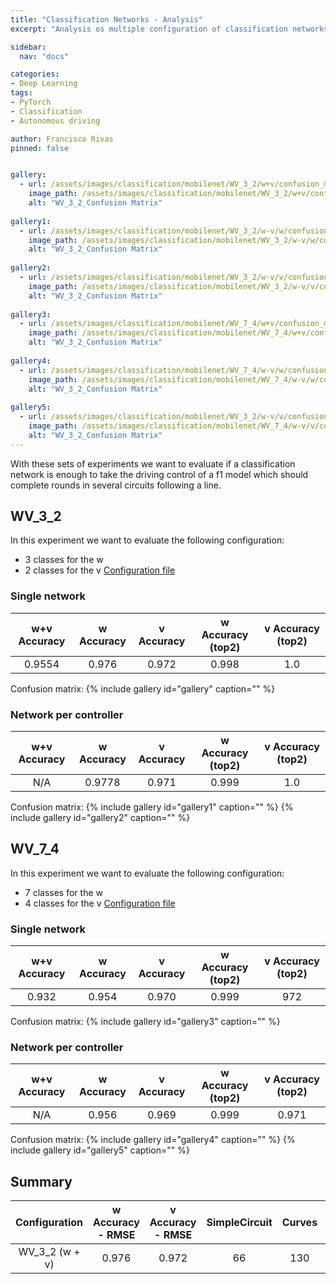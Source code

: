 ```yaml
---
title: "Classification Networks - Analysis"
excerpt: "Analysis os multiple configuration of classification networks."

sidebar:
  nav: "docs"

categories:
- Deep Learning
tags:
- PyTorch
- Classification
- Autonomous driving

author: Francisco Rivas
pinned: false


gallery:
  - url: /assets/images/classification/mobilenet/WV_3_2/w+v/confusion_matrix.png
    image_path: /assets/images/classification/mobilenet/WV_3_2/w+v/confusion_matrix.png
    alt: "WV_3_2_Confusion Matrix"
    
gallery1:
  - url: /assets/images/classification/mobilenet/WV_3_2/w-v/w/confusion_matrix.png
    image_path: /assets/images/classification/mobilenet/WV_3_2/w-v/w/confusion_matrix.png
    alt: "WV_3_2_Confusion Matrix"
    
gallery2:
  - url: /assets/images/classification/mobilenet/WV_3_2/w-v/v/confusion_matrix.png
    image_path: /assets/images/classification/mobilenet/WV_3_2/w-v/v/confusion_matrix.png
    alt: "WV_3_2_Confusion Matrix"
    
gallery3:
  - url: /assets/images/classification/mobilenet/WV_7_4/w+v/confusion_matrix.png
    image_path: /assets/images/classification/mobilenet/WV_7_4/w+v/confusion_matrix.png
    alt: "WV_3_2_Confusion Matrix"
    
gallery4:
  - url: /assets/images/classification/mobilenet/WV_7_4/w-v/w/confusion_matrix.png
    image_path: /assets/images/classification/mobilenet/WV_7_4/w-v/w/confusion_matrix.png
    alt: "WV_3_2_Confusion Matrix"
    
gallery5:
  - url: /assets/images/classification/mobilenet/WV_3_2/w-v/v/confusion_matrix.png
    image_path: /assets/images/classification/mobilenet/WV_7_4/w-v/v/confusion_matrix.png
    alt: "WV_3_2_Confusion Matrix"
---
```



With these sets of experiments we want to evaluate if a classification network is enough to take the driving control of a f1 model which should complete rounds in several circuits following a line. 

## WV_3_2
In this experiment we want to evaluate the following configuration:
* 3 classes for the w
* 2 classes for the v
[Configuration file](https://github.com/RoboticsLabURJC/2017-phd-francisco-rivas/blob/master/deep_learning/python/networks/net_config/WV_3_2_CLASSES.yml)


### Single network

| w+v Accuracy | w Accuracy | v Accuracy | w Accuracy (top2) | v Accuracy (top2) |
|:-------:|:--------:|:--------:|:--------:|:--------:|
| 0.9554| 0.976  | 0.972   | 0.998 | 1.0 |

Confusion matrix:
{% include gallery id="gallery" caption="" %}


### Network per controller


| w+v Accuracy | w Accuracy | v Accuracy | w Accuracy (top2) | v Accuracy (top2) |
|:-------:|:--------:|:--------:|:--------:|:--------:|
| N/A | 0.9778  |  0.971  | 0.999 | 1.0 |

Confusion matrix:
{% include gallery id="gallery1" caption="" %}
{% include gallery id="gallery2" caption="" %}




## WV_7_4
In this experiment we want to evaluate the following configuration:
* 7 classes for the w
* 4 classes for the v
[Configuration file](https://github.com/RoboticsLabURJC/2017-phd-francisco-rivas/blob/master/deep_learning/python/networks/net_config/WV_7_4_CLASSES.yml)

### Single network

| w+v Accuracy | w Accuracy | v Accuracy | w Accuracy (top2) | v Accuracy (top2) |
|:-------:|:--------:|:--------:|:--------:|:--------:|
| 0.932| 0.954  | 0.970   | 0.999 | 972 |

Confusion matrix:
{% include gallery id="gallery3" caption="" %}


### Network per controller


| w+v Accuracy | w Accuracy | v Accuracy | w Accuracy (top2) | v Accuracy (top2) |
|:-------:|:--------:|:--------:|:--------:|:--------:|
| N/A | 0.956 | 0.969 | 0.999 | 0.971 |

Confusion matrix:
{% include gallery id="gallery4" caption="" %}
{% include gallery id="gallery5" caption="" %}



## Summary
| Configuration | w Accuracy - RMSE | v Accuracy - RMSE | SimpleCircuit | Curves | Nurburgring | Montmelo |
|:-------:|:--------:|:--------:|:--------:|:--------:|:--------:|:--------:|
| WV_3_2 (w + v) | 0.976  | 0.972 | 66 | 130 | N/A - | N/A - |  
